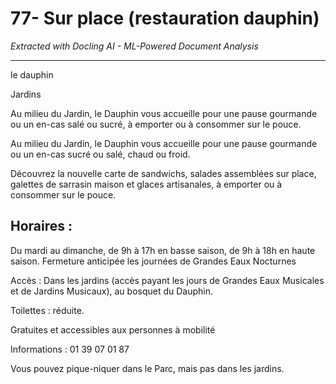 # 77- Sur place (restauration dauphin)

*Extracted with Docling AI - ML-Powered Document Analysis*

---

le dauphin

Jardins

Au milieu du Jardin, le Dauphin vous accueille pour une pause gourmande ou un en-cas salé ou sucré, à emporter ou à consommer sur le pouce.

Au milieu du Jardin, le Dauphin vous accueille pour une pause gourmande ou un en-cas sucré ou salé, chaud ou froid.

Découvrez la nouvelle carte de sandwichs, salades assemblées sur place, galettes de sarrasin maison et glaces artisanales, à emporter ou à consommer sur le pouce.

## Horaires :

Du mardi au dimanche, de 9h à 17h en basse saison, de 9h à 18h en haute saison. Fermeture anticipée les journées de Grandes Eaux Nocturnes

Accès : Dans les jardins (accès payant les jours de Grandes Eaux Musicales et de Jardins Musicaux), au bosquet du Dauphin.

Toilettes : réduite.

Gratuites et accessibles aux personnes à mobilité

Informations : 01 39 07 01 87

Vous pouvez pique-niquer dans le Parc, mais pas dans les jardins.